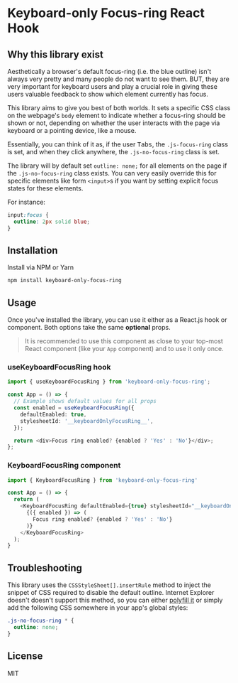 # Keyboard-only Focus-ring React Hook

## Why this library exist

Aesthetically a browser's default focus-ring (i.e. the blue outline) isn't always very pretty and many people do not want to see them. BUT, they are very important for keyboard users and play a crucial role in giving these users valuable feedback to show which element currently has focus.

This library aims to give you best of both worlds. It sets a specific CSS class on the webpage's `body` element to indicate whether a focus-ring should be shown or not, depending on whether the user interacts with the page via keyboard or a pointing device, like a mouse.

Essentially, you can think of it as, if the user <kbd>Tabs</kbd>, the `.js-focus-ring` class is set, and when they click anywhere, the `.js-no-focus-ring` class is set.

The library will by default set `outline: none;` for all elements on the page if the `.js-no-focus-ring` class exists. You can very easily override this for specific elements like form `<input>`s if you want by setting explicit focus states for these elements.

For instance:

```css
input:focus {
  outline: 2px solid blue;
}
```

## Installation

Install via NPM or Yarn

```bash
npm install keyboard-only-focus-ring
```

## Usage

Once you've installed the library, you can use it either as a React.js hook or component. Both options take the same **optional** props.

> It is recommended to use this component as close to your top-most React component (like your `App` component) and to use it only once.

### useKeyboardFocusRing hook

```typescript
import { useKeyboardFocusRing } from 'keyboard-only-focus-ring';

const App = () => {
  // Example shows default values for all props
  const enabled = useKeyboardFocusRing({
    defaultEnabled: true,
    stylesheetId: '__keyboardOnlyFocusRing__',
  });

  return <div>Focus ring enabled? {enabled ? 'Yes' : 'No'}</div>;
};
```

### KeyboardFocusRing component

```typescript
import { KeyboardFocusRing } from 'keyboard-only-focus-ring'

const App = () => {
  return (
    <KeyboardFocusRing defaultEnabled={true} stylesheetId="__keyboardOnlyFocusRing__">
      {({ enabled }) => (
        Focus ring enabled? {enabled ? 'Yes' : 'No'}
      )}
    </KeyboardFocusRing>
  );
}
```

## Troubleshooting

This library uses the `CSSStyleSheet[].insertRule` method to inject the snippet of CSS required to disable the default outline. Internet Explorer doesn't doesn't support this method, so you can either [polyfill it](https://developer.mozilla.org/en-US/docs/Web/API/CSSStyleSheet/insertRule#Polyfill) or simply add the following CSS somewhere in your app's global styles:

```css
.js-no-focus-ring * {
  outline: none;
}
```

## License

MIT
